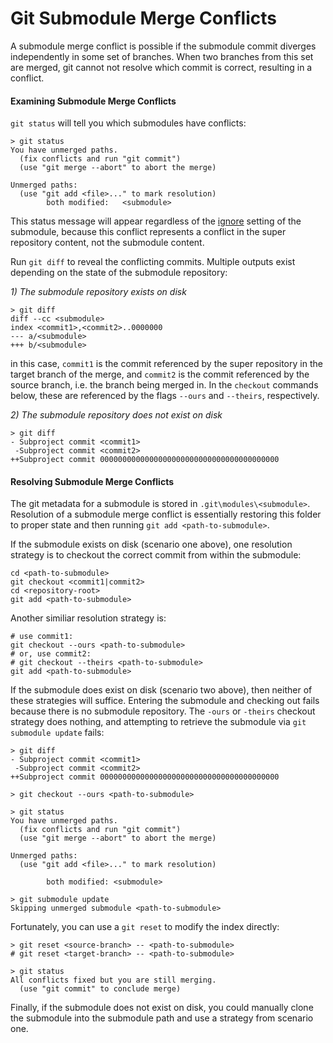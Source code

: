 <h1>Git Submodule Merge Conflicts</h1>

A submodule merge conflict is possible if the submodule commit diverges independently in some set of branches. When two branches from this set are merged, git cannot not resolve which commit is correct, resulting in a conflict.

<h4>Examining Submodule Merge Conflicts</h4>

```git status``` will tell you which submodules have conflicts:

```
> git status
You have unmerged paths.
  (fix conflicts and run "git commit")
  (use "git merge --abort" to abort the merge)

Unmerged paths:
  (use "git add <file>..." to mark resolution)
        both modified:   <submodule>
```

This status message will appear regardless of the [ignore](https://git-scm.com/docs/gitmodules#gitmodules-submoduleltnamegtignore) setting of the submodule, because this conflict represents a conflict in the super repository content, not the submodule content.

Run ```git diff``` to reveal the conflicting commits. Multiple outputs exist depending on the state of the submodule repository:

<i>1) The submodule repository exists on disk</i>

```
> git diff
diff --cc <submodule>
index <commit1>,<commit2>..0000000
--- a/<submodule>
+++ b/<submodule>
```

in this case, `commit1` is the commit referenced by the super repository in the target branch of the merge, and `commit2` is the commit referenced by the source branch, i.e. the branch being merged in.  In the `checkout` commands below, these are referenced by the flags `--ours` and `--theirs`, respectively.

<i>2) The submodule repository does not exist on disk</i>

```
> git diff
- Subproject commit <commit1>
 -Subproject commit <commit2>
++Subproject commit 0000000000000000000000000000000000000000
```

<h4>Resolving Submodule Merge Conflicts</h4>

The git metadata for a submodule is stored in ```.git\modules\<submodule>```. Resolution of a submodule merge conflict is essentially restoring this folder to proper state and then running ```git add <path-to-submodule>```.

If the submodule exists on disk (scenario one above), one resolution strategy is to checkout the correct commit from within the submodule:

```
cd <path-to-submodule>
git checkout <commit1|commit2>
cd <repository-root>
git add <path-to-submodule>
```

Another similiar resolution strategy is:

```
# use commit1:
git checkout --ours <path-to-submodule> 
# or, use commit2:
# git checkout --theirs <path-to-submodule>
git add <path-to-submodule>
```

If the submodule does exist on disk (scenario two above), then neither of these strategies will suffice. Entering the submodule and checking out fails because there is no submodule repository. The ```-ours``` or ```-theirs``` checkout strategy does nothing, and attempting to retrieve the submodule via `git submodule update` fails:

```
> git diff
- Subproject commit <commit1>
 -Subproject commit <commit2>
++Subproject commit 0000000000000000000000000000000000000000

> git checkout --ours <path-to-submodule>

> git status
You have unmerged paths.
  (fix conflicts and run "git commit")
  (use "git merge --abort" to abort the merge)

Unmerged paths:
  (use "git add <file>..." to mark resolution)

        both modified: <submodule>
        
> git submodule update
Skipping unmerged submodule <path-to-submodule>
```

Fortunately, you can use a ```git reset``` to modify the index directly:

```
> git reset <source-branch> -- <path-to-submodule>
# git reset <target-branch> -- <path-to-submodule>

> git status
All conflicts fixed but you are still merging.
  (use "git commit" to conclude merge)
```

Finally, if the submodule does not exist on disk, you could manually clone the submodule into the submodule path and use a strategy from scenario one.
